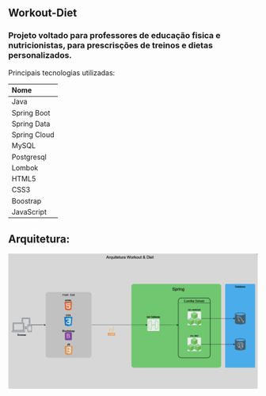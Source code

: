 ## Workout-Diet

### Projeto voltado para professores de educação fisica e nutricionistas, para prescrisções de treinos e dietas personalizados.

Principais tecnologias utilizadas:

| Nome            |
|:----------------|
| Java            |          
| Spring Boot     |
| Spring Data     | 
| Spring Cloud    | 
| MySQL           |
| Postgresql      |         
| Lombok          |
| HTML5           |
| CSS3            |
| Boostrap        |
| JavaScript      |

## Arquitetura:
![Arquitetura](/Arquitetura.PNG)
